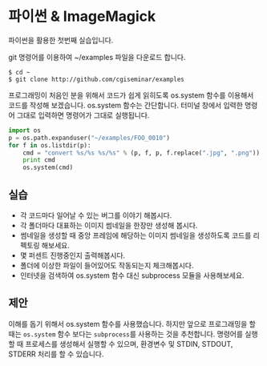 # 파이썬 & ImageMagick
파이썬을 활용한 첫번째 실습입니다.

git 명령어를 이용하여 ~/examples 파일을 다운로드 합니다.

```
$ cd ~
$ git clone http://github.com/cgiseminar/examples
```

프로그래밍이 처음인 분을 위해서 코드가 쉽게 읽히도록
os.system 함수를 이용해서 코드를 작성해 보겠습니다.
os.system 함수는 간단합니다.
터미널 창에서 입력한 명령어 그대로 입력하면 명령어가 그대로 실행됩니다.

```python
import os
p = os.path.expanduser("~/examples/FOO_0010")
for f in os.listdir(p):
    cmd = "convert %s/%s %s/%s" % (p, f, p, f.replace(".jpg", ".png"))
    print cmd
    os.system(cmd)
```

## 실습
- 각 코드마다 일어날 수 있는 버그를 이야기 해봅시다.
- 각 폴더마다 대표하는 이미지 썸네일을 한장만 생성해 봅시다.
- 썸네일을 생성할 때 중앙 프레임에 해당하는 이미지 썸네일을 생성하도록 코드를 리펙토링 해보세요.
- 몇 퍼센트 진행중인지 출력해봅시다.
- 폴더에 이상한 파일이 들어있어도 작동되는지 체크해봅시다.
- 인터넷을 검색하여 os.system 함수 대신 subprocess 모듈을 사용해보세요.

## 제안
이해를 돕기 위해서 os.system 함수를 사용했습니다.
하지만 앞으로 프로그래밍을 할 때는 `os.system` 함수 보다는 `subprocess`를 사용하는 것을 추천합니다. 명령어를 실행할 때 프로세스를 생성해서 실행할 수 있으며, 환경변수 및 STDIN, STDOUT, STDERR 처리를 할 수 있습니다.